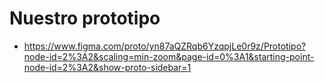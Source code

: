 # Nuestro prototipo

- https://www.figma.com/proto/yn87aQZRqb6YzqpjLe0r9z/Prototipo?node-id=2%3A2&scaling=min-zoom&page-id=0%3A1&starting-point-node-id=2%3A2&show-proto-sidebar=1
